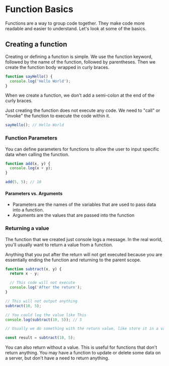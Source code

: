 # Function Basics

Functions are a way to group code together. They make code more readable and easier to understand. Let's look at some of the basics.

## Creating a function

Creating or defining a function is simple. We use the function keyword, followed by the name of the function, followed by parentheses. Then we create the function body wrapped in curly braces.

```js
function sayHello() {
  console.log('Hello World');
}
```

When we create a function, we don't add a semi-colon at the end of the curly braces.

Just creating the function does not execute any code. We need to "call" or "invoke" the function to execute the code within it.

```js
sayHello(); // Hello World
```

### Function Parameters

You can define parameters for functions to allow the user to input specific data when calling the function.

```js
function add(x, y) {
  console.log(x + y);
}

add(5, 5); // 10
```

#### Parameters vs. Arguments

- Parameters are the names of the variables that are used to pass data into a function.
- Arguments are the values that are passed into the function

### Returning a value

The function that we created just console logs a message. In the real world, you'll usually want to return a value from a function.

Anything that you put after the return will not get executed because you are essentially ending the function and returning to the parent scope.

```JavaScript
function subtract(x, y) {
  return x - y;

  // This code will not execute
  console.log('After the return');
}

// This will not output anything
subtract(10, 5);

// You could log the value like This
console.log(subtract(10, 5)); // 5

// Usually we do something with the return value, like store it in a variable

const result = subtract(10, 5);
```

You can also return without a value. This is useful for functions that don't return anything. You may have a function to update or delete some data on a server, but don't have a need to return anything.
